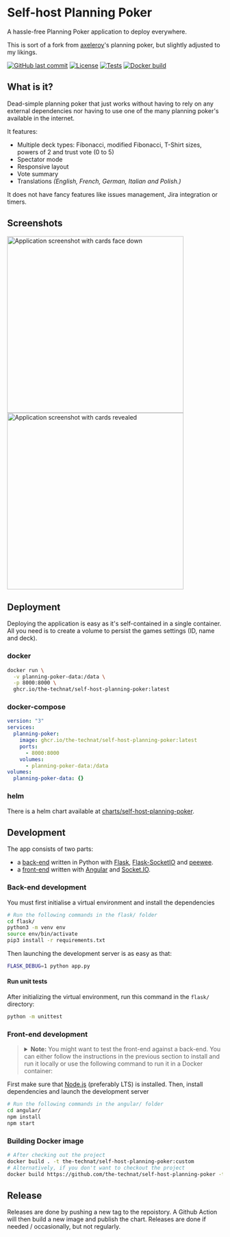 # Self-host Planning Poker

A hassle-free Planning Poker application to deploy everywhere.

This is sort of a fork from [axeleroy](https://github.com/axeleroy/self-host-planning-poker)'s planning poker, but slightly adjusted to my likings.

[![GitHub last commit](https://img.shields.io/github/last-commit/the-technat/self-host-planning-poker?logo=github&logoColor=959DA5)](https://github.com/the-technat/self-host-planning-poker/commits/main)
[![License](https://img.shields.io/github/license/axeleroy/self-host-planning-poker?logo=github&logoColor=959DA5)](https://github.com/axeleroy/self-host-planning-poker/blob/main/LICENSE)
[![Tests](https://github.com/axeleroy/self-host-planning-poker/actions/workflows/tests.yml/badge.svg)](https://github.com/axeleroy/self-host-planning-poker/actions/workflows/tests.yml)
[![Docker build](https://github.com/the-technat/self-host-planning-poker/actions/workflows/publish.yml/badge.svg)](https://github.com/the-technat/self-host-planning-poker/actions/workflows/publish.yml)

## What is it?

Dead-simple planning poker that just works without having to rely on any external dependencies nor having to use one of the many planning poker's available in the internet.

It features:

  * Multiple deck types: Fibonacci, modified Fibonacci, T-Shirt sizes, powers of 2 and trust vote (0 to 5)
  * Spectator mode
  * Responsive layout
  * Vote summary
  * Translations _(English, French, German, Italian and Polish.)_
 
It does not have fancy features like issues management, Jira integration or timers.

## Screenshots
<a href="https://github.com/the-technat/self-host-planning-poker/blob/main/assets/screenshot.png"><img alt="Application screenshot with cards face down" src="https://github.com/the-technat/self-host-planning-poker/blob/main/assets/screenshot.png" width="412px"></a>
<a href="https://github.com/the-technat/self-host-planning-poker/blob/main/assets/screenshot.png"><img alt="Application screenshot with cards revealed" src="https://github.com/the-technat/self-host-planning-poker/blob/main/assets/screenshot-revealed.png" width="412px"></a>

## Deployment

Deploying the application is easy as it's self-contained in a single container.
All you need is to create a volume to persist the games settings (ID, name and deck).

### docker
```bash
docker run \
  -v planning-poker-data:/data \
  -p 8000:8000 \
  ghcr.io/the-technat/self-host-planning-poker:latest
```

### docker-compose
```yml
version: "3"
services:
  planning-poker:
    image: ghcr.io/the-technat/self-host-planning-poker:latest
    ports:
      - 8000:8000
    volumes:
      - planning-poker-data:/data
volumes:
  planning-poker-data: {}
```

### helm 

There is a helm chart available at [charts/self-host-planning-poker](./charts/self-host-planning-poker).

## Development

The app consists of two parts:

* a [back-end](flask/) written in Python with [Flask](https://flask.palletsprojects.com/), [Flask-SocketIO](https://flask-socketio.readthedocs.io/en/latest/index.html) and [peewee](http://docs.peewee-orm.com/en/latest/).
* a [front-end](angular/) written with [Angular](https://angular.io) and [Socket.IO](https://socket.io/).

### Back-end development

You must first initialise a virtual environment and install the dependencies

```sh
# Run the following commands in the flask/ folder
cd flask/
python3 -m venv env
source env/bin/activate
pip3 install -r requirements.txt
```

Then launching the development server is as easy as that:
```bash
FLASK_DEBUG=1 python app.py
```

#### Run unit tests

After initializing the virtual environment, run this command in the `flask/` directory:
```sh
python -m unittest
```

### Front-end development

> <details>
> <summary>
> <b>Note:</b> You might want to test the front-end against a back-end. You can either follow the instructions in the
> previous section to install and run it locally or use the following command to run it in a Docker container:
> </summary>
>
> ```bash
> docker run --rm -it \
>   -v $(pwd)/flask:/app \
>   -p 5000:5000 \
>   python:3.11-slim \
>   bash -c "cd /app; pip install -r requirements.txt; FLASK_DEBUG=1 gunicorn --worker-class eventlet -w 1 app:app --bind 0.0.0.0:5000"
> ```
> </details>

First make sure that [Node.js](https://nodejs.org/en/) (preferably LTS) is installed.
Then, install dependencies and launch the development server

```sh
# Run the following commands in the angular/ folder
cd angular/
npm install
npm start
```

### Building Docker image

```sh
# After checking out the project
docker build . -t the-technat/self-host-planning-poker:custom
# Alternatively, if you don't want to checkout the project
docker build https://github.com/the-technat/self-host-planning-poker -t the-technat/self-host-planning-poker:custom
```

## Release

Releases are done by pushing a new tag to the repoistory. A Github Action will then build a new image and publish the chart. Releases are done if needed / occasionally, but not regularly. 